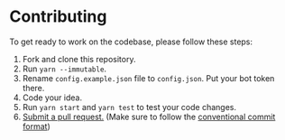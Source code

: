 # Contributing
To get ready to work on the codebase, please follow these steps:

1. Fork and clone this repository.
2. Run `yarn --immutable`.
3. Rename `config.example.json` file to `config.json`. Put your bot token there.
4. Code your idea.
5. Run `yarn start` and `yarn test` to test your code changes.
6. [Submit a pull request.](https://github.com/N1ckPro/Sugnoma/compare) (Make sure to follow the [conventional commit format](https://www.conventionalcommits.org/en/v1.0.0/))